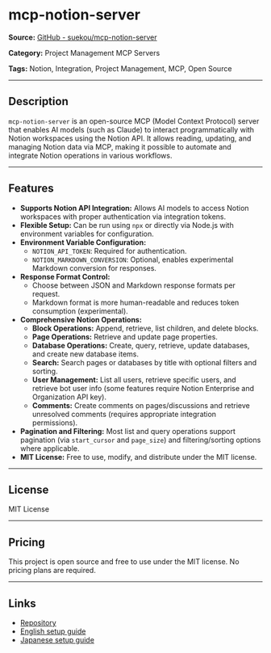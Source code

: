 # mcp-notion-server

**Source:** [GitHub - suekou/mcp-notion-server](https://github.com/suekou/mcp-notion-server)

**Category:** Project Management MCP Servers

**Tags:** Notion, Integration, Project Management, MCP, Open Source

---

## Description

`mcp-notion-server` is an open-source MCP (Model Context Protocol) server that enables AI models (such as Claude) to interact programmatically with Notion workspaces using the Notion API. It allows reading, updating, and managing Notion data via MCP, making it possible to automate and integrate Notion operations in various workflows.

---

## Features

- **Supports Notion API Integration:** Allows AI models to access Notion workspaces with proper authentication via integration tokens.
- **Flexible Setup:** Can be run using `npx` or directly via Node.js with environment variables for configuration.
- **Environment Variable Configuration:**
  - `NOTION_API_TOKEN`: Required for authentication.
  - `NOTION_MARKDOWN_CONVERSION`: Optional, enables experimental Markdown conversion for responses.
- **Response Format Control:**
  - Choose between JSON and Markdown response formats per request.
  - Markdown format is more human-readable and reduces token consumption (experimental).
- **Comprehensive Notion Operations:**
  - **Block Operations:** Append, retrieve, list children, and delete blocks.
  - **Page Operations:** Retrieve and update page properties.
  - **Database Operations:** Create, query, retrieve, update databases, and create new database items.
  - **Search:** Search pages or databases by title with optional filters and sorting.
  - **User Management:** List all users, retrieve specific users, and retrieve bot user info (some features require Notion Enterprise and Organization API key).
  - **Comments:** Create comments on pages/discussions and retrieve unresolved comments (requires appropriate integration permissions).
- **Pagination and Filtering:** Most list and query operations support pagination (via `start_cursor` and `page_size`) and filtering/sorting options where applicable.
- **MIT License:** Free to use, modify, and distribute under the MIT license.

---

## License

MIT License

---

## Pricing

This project is open source and free to use under the MIT license. No pricing plans are required.

---

## Links

- [Repository](https://github.com/suekou/mcp-notion-server)
- [English setup guide](https://dev.to/suekou/operating-notion-via-claude-desktop-using-mcp-c0h)
- [Japanese setup guide](https://qiita.com/suekou/items/44c864583f5e3e6325d9)
